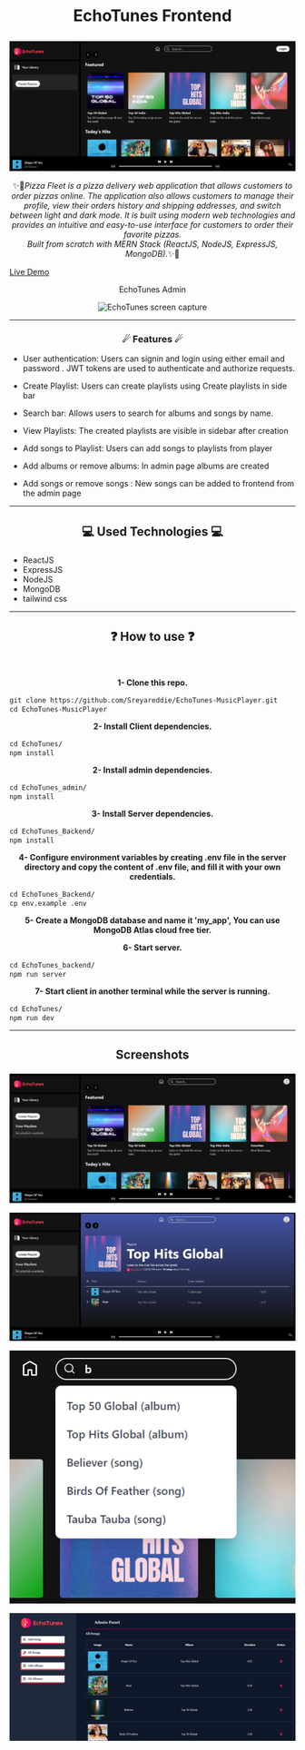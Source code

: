 # <p align="center">EchoTunes Frontend</p>

<p align="center"><img src="EchoTunes/src/assets/Screenshot 1.png" alt="EchoTunes screen capture" style="max-width: 100% !important"></p>
<p align="center">✨🚀<em>Pizza Fleet is a pizza delivery web application that allows customers to order pizzas online. The application also allows customers to manage their profile, view their orders history and shipping addresses, and switch between light and dark mode. It is built using modern web technologies and provides an intuitive and easy-to-use interface for customers to order their favorite pizzas.
<br>
Built from scratch with MERN Stack (ReactJS, NodeJS, ExpressJS, MongoDB).</em>✨🚀</p>

[Live Demo](https://echotunes-musicplayer-frontend.onrender.com/)

 <p align="center">EchoTunes Admin</p>

<p align="center"><img src="![Screenshot admin](https://github.com/user-attachments/assets/78bf7139-41c7-4881-9d46-65fc12736b25)
" alt="EchoTunes screen capture" style="max-width: 100% !important"></p>

---

### <p align="center">☄ Features ☄</p>

- User authentication: Users can signin and login using either email and password . JWT tokens are used to authenticate and authorize requests.

- Create Playlist: Users can create playlists using Create playlists in side bar

- Search bar: Allows users to search for albums and songs by name.

- View Playlists: The created playlists are visible in sidebar after creation
  
- Add songs to Playlist: Users can add songs to playlists from player

- Add albums or remove albums: In admin page albums are created

- Add songs or remove songs : New songs can be added to frontend from the admin page
  <br>

---

## <p align="center">💻 Used Technologies 💻</p>

- ReactJS
- ExpressJS
- NodeJS
- MongoDB
- tailwind css

---

## <p align="center">❓ How to use ❓</p>

<br>
<p align="center"><strong>1- Clone this repo.</strong></p>

```
git clone https://github.com/Sreyareddie/EchoTunes-MusicPlayer.git
cd EchoTunes-MusicPlayer
```

<p align="center"><strong>2- Install Client dependencies.</strong></p>

```
cd EchoTunes/
npm install
```

<p align="center"><strong>2- Install admin dependencies.</strong></p>

```
cd EchoTunes_admin/
npm install
```

<p align="center"><strong>3- Install Server dependencies.</strong></p>

```
cd EchoTunes_Backend/
npm install
```

<p align="center"><strong>4- Configure environment variables by creating .env file in the server directory and copy the content of .env file, and fill it with your own credentials.</strong></p>

```
cd EchoTunes_Backend/
cp env.example .env
```

<p align="center"><strong>5- Create a MongoDB database and name it 'my_app', You can use MongoDB Atlas cloud free tier.</strong></p>

<p align="center"><strong>6- Start server.</strong></p>

```
cd EchoTunes_backend/
npm run server
```

<p align="center"><strong>7- Start client in another terminal while the server is running.</strong></p>

```
cd EchoTunes/
npm run dev
```

---

## <p align="center">Screenshots</p>
<p align="center"><img src="EchoTunes/src/assets/Screenshot 2.png" alt="EchoTunes screen capture" style="max-width: 100% !important"></p>
<p align="center"><img src="EchoTunes/src/assets/Screenshot 3.png" alt="EchoTunes screen capture" style="max-width: 100% !important"></p>
<p align="center"><img src="EchoTunes/src/assets/Screenshot 4.png" alt="EchoTunes screen capture" style="max-width: 100% !important"></p>
<p align="center"><img src="EchoTunes/src/assets/Screenshot 5.png" alt="EchoTunes admin screen capture" style="max-width: 100% !important"></p>
